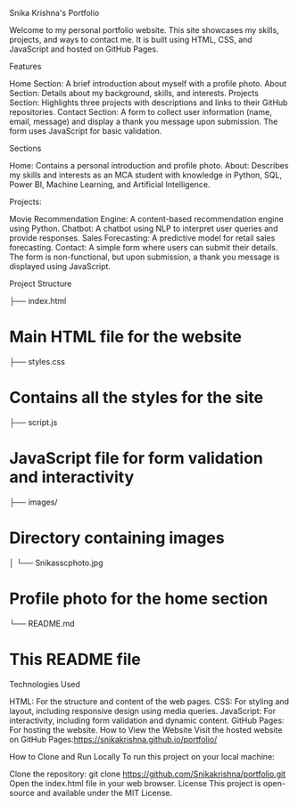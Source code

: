 Snika Krishna's Portfolio

Welcome to my personal portfolio website. This site showcases my skills, projects, and ways to contact me. It is built using HTML, CSS, and JavaScript and hosted on GitHub Pages.

Features

Home Section: A brief introduction about myself with a profile photo.
About Section: Details about my background, skills, and interests.
Projects Section: Highlights three projects with descriptions and links to their GitHub repositories.
Contact Section: A form to collect user information (name, email, message) and display a thank you message upon submission. The form uses JavaScript for basic validation.

Sections

Home: Contains a personal introduction and profile photo.
About: Describes my skills and interests as an MCA student with knowledge in Python, SQL, Power BI, Machine Learning, and Artificial Intelligence.

Projects:

Movie Recommendation Engine: A content-based recommendation engine using Python.
Chatbot: A chatbot using NLP to interpret user queries and provide responses.
Sales Forecasting: A predictive model for retail sales forecasting.
Contact: A simple form where users can submit their details. The form is non-functional, but upon submission, a thank you message is displayed using JavaScript.

Project Structure

├── index.html  
# Main HTML file for the website
├── styles.css   
# Contains all the styles for the site
├── script.js     
# JavaScript file for form validation and interactivity
├── images/      
# Directory containing images
│   └── Snikasscphoto.jpg
# Profile photo for the home section
└── README.md   
# This README file

Technologies Used

HTML: For the structure and content of the web pages.
CSS: For styling and layout, including responsive design using media queries.
JavaScript: For interactivity, including form validation and dynamic content.
GitHub Pages: For hosting the website.
How to View the Website
Visit the hosted website on GitHub Pages:https://snikakrishna.github.io/portfolio/

How to Clone and Run Locally
To run this project on your local machine:

Clone the repository:
git clone https://github.com/Snikakrishna/portfolio.git
Open the index.html file in your web browser.
License
This project is open-source and available under the MIT License.
